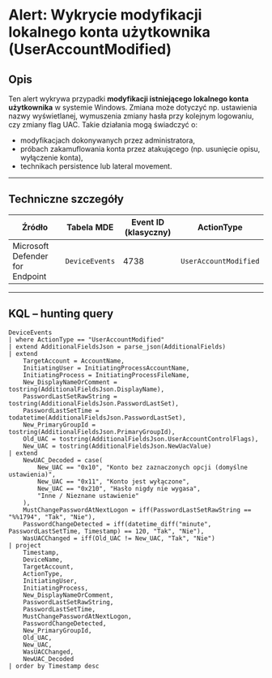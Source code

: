 #  Alert: Wykrycie modyfikacji lokalnego konta użytkownika (UserAccountModified)

##  Opis

Ten alert wykrywa przypadki **modyfikacji istniejącego lokalnego konta użytkownika** w systemie Windows. Zmiana może dotyczyć np. ustawienia nazwy wyświetlanej, wymuszenia zmiany hasła przy kolejnym logowaniu, czy zmiany flag UAC. Takie działania mogą świadczyć o:

- modyfikacjach dokonywanych przez administratora,
- próbach zakamuflowania konta przez atakującego (np. usunięcie opisu, wyłączenie konta),
- technikach persistence lub lateral movement.

---

## Techniczne szczegóły

| Źródło                           | Tabela MDE       | Event ID (klasyczny) | ActionType              |
|----------------------------------|------------------|-----------------------|--------------------------|
| Microsoft Defender for Endpoint | `DeviceEvents`   | 4738                  | `UserAccountModified`    |

---

##  KQL – hunting query

```kql
DeviceEvents
| where ActionType == "UserAccountModified"
| extend AdditionalFieldsJson = parse_json(AdditionalFields)
| extend
    TargetAccount = AccountName,
    InitiatingUser = InitiatingProcessAccountName,
    InitiatingProcess = InitiatingProcessFileName,
    New_DisplayNameOrComment = tostring(AdditionalFieldsJson.DisplayName),
    PasswordLastSetRawString = tostring(AdditionalFieldsJson.PasswordLastSet),
    PasswordLastSetTime = todatetime(AdditionalFieldsJson.PasswordLastSet),
    New_PrimaryGroupId = tostring(AdditionalFieldsJson.PrimaryGroupId),
    Old_UAC = tostring(AdditionalFieldsJson.UserAccountControlFlags),
    New_UAC = tostring(AdditionalFieldsJson.NewUacValue)
| extend
    NewUAC_Decoded = case(
        New_UAC == "0x10", "Konto bez zaznaczonych opcji (domyślne ustawienia)",
        New_UAC == "0x11", "Konto jest wyłączone",
        New_UAC == "0x210", "Hasło nigdy nie wygasa",
        "Inne / Nieznane ustawienie"
    ),
    MustChangePasswordAtNextLogon = iff(PasswordLastSetRawString == "%%1794", "Tak", "Nie"),
    PasswordChangeDetected = iff(datetime_diff("minute", PasswordLastSetTime, Timestamp) == 120, "Tak", "Nie"),
    WasUACChanged = iff(Old_UAC != New_UAC, "Tak", "Nie")
| project
    Timestamp,
    DeviceName,
    TargetAccount,
    ActionType,
    InitiatingUser,
    InitiatingProcess,
    New_DisplayNameOrComment,
    PasswordLastSetRawString,
    PasswordLastSetTime,
    MustChangePasswordAtNextLogon,
    PasswordChangeDetected,
    New_PrimaryGroupId,
    Old_UAC,
    New_UAC,
    WasUACChanged,
    NewUAC_Decoded
| order by Timestamp desc
```

<!--
Tactics: Privilege Escalation, Defense Evasion
Technique ID: T1098.003
Technique Name: Account Manipulation: Add Account to Group
Status: Tested
-->